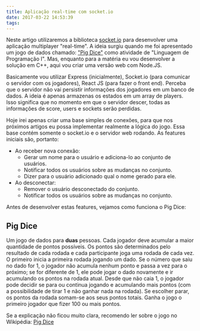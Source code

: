 ```yaml
---
title: Aplicação real-time com socket.io
date: 2017-03-22 14:53:39
tags:
---
```


Neste artigo utilizaremos a biblioteca [socket.io](https://socket.io) para desenvolver uma aplicação multiplayer "real-time". A ideia surgiu quando me foi apresentado um jogo de dados chamado: ["Pig Dice"](https://goo.gl/C5iXdo) como atividade de "Linguagem de Programação I". Mas, enquanto para a matéria eu vou desenvolver a solução em C++, aqui vou criar uma versão web com Node.JS.

Basicamente vou utilizar Express (inicialmente), Socket.io (para comunicar o servidor com os jogadores), React JS (para fazer o front end). Perceba que o servidor não vai persistir informações dos jogadores em um banco de dados. A ideia é apenas armazenas os estados em um array de players. Isso significa que no momento em que o servidor descer, todas as informações de score, users e sockets serão perdidas.

Hoje irei apenas criar uma base simples de conexões, para que nos próximos artigos eu possa implementar realmente a lógica do jogo. Essa base contém somente o socket.io e o servidor web rodando. As features iniciais são, portanto:
- Ao receber nova conexão:
  - Gerar um nome para o usuário e adiciona-lo ao conjunto de usuários.
  - Notificar todos os usuários sobre as mudanças no conjunto.
  - Dizer para o usuário adicionado qual o nome gerado para ele.
- Ao desconectar:
  - Remover o usuário desconectado do conjunto.
  - Notificar todos os usuários sobre as mudanças no conjunto.

Antes de desenvolver estas features, vejamos como funciona o Pig Dice:

## Pig Dice
Um jogo de dados para **duas** pessoas. Cada jogador deve acumular a maior quantidade de pontos possíveis. Os pontos são determinados pelo resultado de cada rodada e cada participante joga uma rodada de cada vez. O primeiro inicia a primeira rodada jogando um dado. Se o número que saiu no dado for 1, o jogador não acumula nenhum ponto e passa a vez para o próximo; se for diferente de 1, ele pode jogar o dado novamente e ir acumulando os pontos na rodada atual. Desde que não caia 1, o jogador pode decidir se para ou continua jogando e acumulando mais pontos (com a possibilidade de tirar 1 e não ganhar nada na rodada). Se escolher parar, os pontos da rodada somam-se aos seus pontos totais. Ganha o jogo o primeiro jogador que fizer 100 ou mais pontos.

Se a explicação não ficou muito clara, recomendo ler sobre o jogo no Wikipédia: [Pig Dice](https://goo.gl/C5iXdo)
